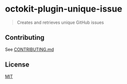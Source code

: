 # octokit-plugin-unique-issue

> Creates and retrieves unique GitHub issues

## Contributing

See [CONTRIBUTING.md](CONTRIBUTING.md)

## License

[MIT](LICENSE)
